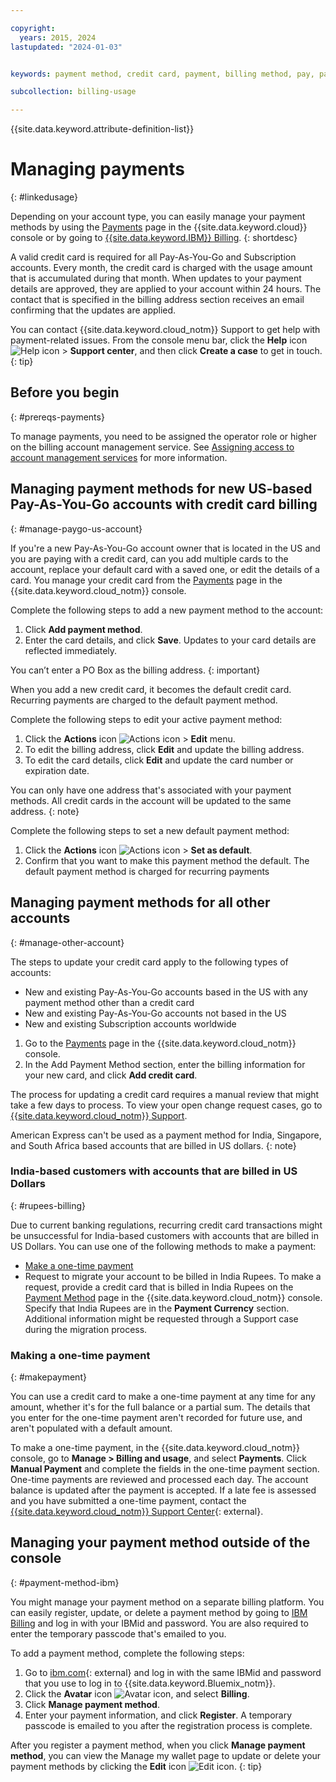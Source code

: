 ```yaml
---

copyright:
  years: 2015, 2024
lastupdated: "2024-01-03"


keywords: payment method, credit card, payment, billing method, pay, pay my bill, billing items, ibm billing,

subcollection: billing-usage

---
```


{{site.data.keyword.attribute-definition-list}}

# Managing payments
{: #linkedusage}

Depending on your account type, you can easily manage your payment methods by using the [Payments](/billing/payments) page in the {{site.data.keyword.cloud}} console or by going to [{{site.data.keyword.IBM}} Billing](https://myibm.ibm.com/billing/).
{: shortdesc}

A valid credit card is required for all Pay-As-You-Go and Subscription accounts. Every month, the credit card is charged with the usage amount that is accumulated during that month. When updates to your payment details are approved, they are applied to your account within 24 hours. The contact that is specified in the billing address section receives an email confirming that the updates are applied.

You can contact {{site.data.keyword.cloud_notm}} Support to get help with payment-related issues. From the console menu bar, click the **Help** icon ![Help icon](../icons/help.svg "Help") > **Support center**, and then click **Create a case** to get in touch.
{: tip}

## Before you begin
{: #prereqs-payments}

To manage payments, you need to be assigned the operator role or higher on the billing account management service. See [Assigning access to account management services](/docs/account?topic=account-account-services) for more information.

## Managing payment methods for new US-based Pay-As-You-Go accounts with credit card billing
{: #manage-paygo-us-account}

If you're a new Pay-As-You-Go account owner that is located in the US and you are paying with a credit card, can you add multiple cards to the account, replace your default card with a saved one, or edit the details of a card. You manage your credit card from the [Payments](/billing/payments) page in the {{site.data.keyword.cloud_notm}} console.

Complete the following steps to add a new payment method to the account:

1. Click **Add payment method**.
2. Enter the card details, and click **Save**. Updates to your card details are reflected immediately.

You can’t enter a PO Box as the billing address.
{: important}

When you add a new credit card, it becomes the default credit card. Recurring payments are charged to the default payment method.

Complete the following steps to edit your active payment method:

1. Click the **Actions** icon ![Actions icon](../icons/action-menu-icon.svg "Actions") > **Edit** menu.
1. To edit the billing address, click **Edit** and update the billing address.
1. To edit the card details, click **Edit** and update the card number or expiration date.

You can only have one address that's associated with your payment methods. All credit cards in the account will be updated to the same address.
{: note}

Complete the following steps to set a new default payment method:

1. Click the **Actions** icon ![Actions icon](../icons/action-menu-icon.svg "Actions") > **Set as default**.
2. Confirm that you want to make this payment method the default. The default payment method is charged for recurring payments


## Managing payment methods for all other accounts
{: #manage-other-account}

The steps to update your credit card apply to the following types of accounts:

* New and existing Pay-As-You-Go accounts based in the US with any payment method other than a credit card
* New and existing Pay-As-You-Go accounts not based in the US
* New and existing Subscription accounts worldwide

1. Go to the [Payments](/billing/payments) page in the {{site.data.keyword.cloud_notm}} console.
2. In the Add Payment Method section, enter the billing information for your new card, and click **Add credit card**.

The process for updating a credit card requires a manual review that might take a few days to process. To view your open change request cases, go to [{{site.data.keyword.cloud_notm}} Support](https://cloud.ibm.com/unifiedsupport/supportcenter).

American Express can't be used as a payment method for India, Singapore, and South Africa based accounts that are billed in US dollars.
{: note}


###  India-based customers with accounts that are billed in US Dollars
{: #rupees-billing}

Due to current banking regulations, recurring credit card transactions might be unsuccessful for India-based customers with accounts that are billed in US Dollars. You can use one of the following methods to make a payment:
 * [Make a one-time payment](/docs/billing-usage?topic=billing-usage-linkedusage#makepayment)
 * Request to migrate your account to be billed in India Rupees. To make a request, provide a credit card that is billed in India Rupees on the [Payment Method](/billing/payments) page in the {{site.data.keyword.cloud_notm}} console. Specify that India Rupees are in the **Payment Currency** section. Additional information might be requested through a Support case during the migration process.

### Making a one-time payment
{: #makepayment}

You can use a credit card to make a one-time payment at any time for any amount, whether it's for the full balance or a partial sum. The details that you enter for the one-time payment aren't recorded for future use, and aren't populated with a default amount.

To make a one-time payment, in the {{site.data.keyword.cloud_notm}} console, go to **Manage > Billing and usage**, and select **Payments**. Click **Manual Payment** and complete the fields in the one-time payment section. One-time payments are reviewed and processed each day. The account balance is updated after the payment is accepted. If a late fee is assessed and you have submitted a one-time payment, contact the [{{site.data.keyword.cloud_notm}} Support Center](https://cloud.ibm.com/unifiedsupport/supportcenter){: external}.

## Managing your payment method outside of the console
{: #payment-method-ibm}

You might manage your payment method on a separate billing platform. You can easily register, update, or delete a payment method by going to [IBM Billing](https://myibm.ibm.com/billing/) and log in with your IBMid and password. You are also required to enter the temporary passcode that's emailed to you.

To add a payment method, complete the following steps:
1. Go to [ibm.com](http://www.ibm.com){: external} and log in with the same IBMid and password that you use to log in to {{site.data.keyword.Bluemix_notm}}.
1. Click the **Avatar** icon ![Avatar icon](../icons/i-avatar-icon.svg "Avatar"), and select **Billing**.
1. Click **Manage payment method**.
1. Enter your payment information, and click **Register**. A temporary passcode is emailed to you after the registration process is complete.

After you register a payment method, when you click **Manage payment method**, you can view the Manage my wallet page to update or delete your payment methods by clicking the **Edit** icon ![Edit icon](../icons/edit-tagging.svg "Edit").
{: tip}
